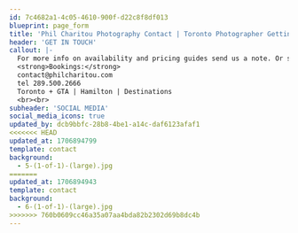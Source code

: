 ```yaml
---
id: 7c4682a1-4c05-4610-900f-d22c8f8df013
blueprint: page_form
title: 'Phil Charitou Photography Contact | Toronto Photographer Getting in Touch'
header: 'GET IN TOUCH'
callout: |-
  For more info on availability and pricing guides send us a note. Or simply say hello! We can’t wait to hear from you!<br>
  <strong>Bookings:</strong>
  contact@philcharitou.com
  tel 289.500.2666
  Toronto + GTA | Hamilton | Destinations
  <br><br>
subheader: 'SOCIAL MEDIA'
social_media_icons: true
updated_by: dcb9bbfc-28b8-4be1-a14c-daf6123afaf1
<<<<<<< HEAD
updated_at: 1706894799
template: contact
background:
  - 5-(1-of-1)-(large).jpg
=======
updated_at: 1706894943
template: contact
background:
  - 6-(1-of-1)-(large).jpg
>>>>>>> 760b0609cc46a35a07aa4bda82b2302d69b8dc4b
---
```

